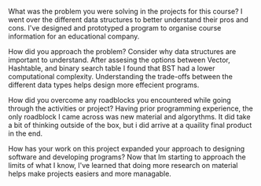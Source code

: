What was the problem you were solving in the projects for this course?
I went over the different data structures to better understand their pros and cons. I've designed and prototyped a program to organise course information for an educational company.

How did you approach the problem? Consider why data structures are important to understand.
After assesing the options between Vector, Hashtable, and binary search table I found that BST had a lower computational complexity. Understanding the trade-offs between the different data types helps design more effecient programs.

How did you overcome any roadblocks you encountered while going through the activities or project?
Having prior programming experience, the only roadblock I came across was new material and algorythms. It did take a bit of thinking outside of the box, but i did arrive at a quaility final product in the end.

How has your work on this project expanded your approach to designing software and developing programs?
Now that Im starting to approach the limits of what I know, I've learned that doing more research on material helps make projects easiers and more managable.
